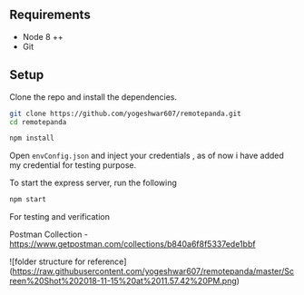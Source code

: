 
## Requirements

* Node 8 ++ 
* Git

## Setup

Clone the repo and install the dependencies.

```bash
git clone https://github.com/yogeshwar607/remotepanda.git
cd remotepanda
```

```bash
npm install
```

Open `envConfig.json` and inject your credentials , as of now i have added my credential for testing purpose.


To start the express server, run the following
```bash
npm start 
```

For testing and verification

Postman Collection - https://www.getpostman.com/collections/b840a6f8f5337ede1bbf

![folder structure for reference] (https://raw.githubusercontent.com/yogeshwar607/remotepanda/master/Screen%20Shot%202018-11-15%20at%2011.57.42%20PM.png)